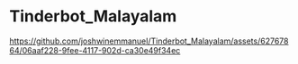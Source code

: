 # Tinderbot_Malayalam


https://github.com/joshwinemmanuel/Tinderbot_Malayalam/assets/62767864/06aaf228-9fee-4117-902d-ca30e49f34ec






